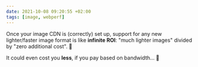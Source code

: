 ```yaml
---
date: 2021-10-08 09:20:55 +02:00
tags: [image, webperf]
---
```


Once your image CDN is (correctly) set up, support for any new lighter/faster image format is like **infinite ROI**: "much lighter images" divided by "zero additional cost". 🥰

It could even cost you **less**, if you pay based on bandwidth… 🎉
